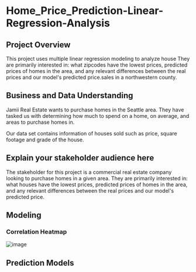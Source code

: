 # Home_Price_Prediction-Linear-Regression-Analysis 

## Project Overview

This project uses multiple linear regression modeling to analyze house They are primarily interested in: what zipcodes have the lowest prices, predicted prices of homes in the area, and any relevant differences between the real prices and our model's predicted price.sales in a northwestern county.

## Business and Data Understanding

Jamii Real Estate wants to purchase homes in the Seattle area. They have tasked us with determining how much to spend on a home, on average, and areas to purchase homes in.

Our data set contains information of houses sold such as price, square footage and grade of the house.

## Explain your stakeholder audience here

The stakeholder for this project is a commercial real estate company looking to purchase homes in a given area. They are primarily interested in: what houses have the lowest prices, predicted prices of homes in the area, and any relevant differences between the real prices and our model's predicted price. 

## Modeling
### Correlation Heatmap
![image](https://github.com/mandele1999/Home_Price_Prediction-Linear-Regression-Analysis/assets/133136216/d871521f-a5b6-4511-9c63-38085a9c1e04) 

## Prediction Models





